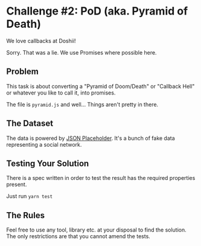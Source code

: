 # Challenge #2: PoD (aka. Pyramid of Death)

We love callbacks at Doshii!

Sorry. That was a lie. We use Promises where possible here.

## Problem

This task is about converting a "Pyramid of Doom/Death" or "Callback Hell" or whatever you like to call it, into promises.

The file is `pyramid.js` and well... Things aren't pretty in there.

## The Dataset

The data is powered by <a href="https://jsonplaceholder.typicode.com/" target="_blank">JSON Placeholder</a>. It's a bunch of fake data representing a social network.

## Testing Your Solution

There is a spec written in order to test the result has the required properties present.

Just run `yarn test`

## The Rules

Feel free to use any tool, library etc. at your disposal to find the solution. The only restrictions are that you cannot amend the tests.
